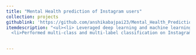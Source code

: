 ```yaml
---
title: "Mental Health prediction of Instagram users"
collection: projects
githublink: 'https://github.com/anshikabajpai23/Mental_Health_Prediction_of_Instagram_Users'
itemdescription: "<ul><li> Leveraged deep learning and machine learning methods to forecast the mental health status of Instagram users.</li>
  <li>Performed multi-class and multi-label classification on Instagram posts.</li></ul>"
  

---
```

